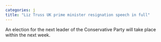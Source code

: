 ```yaml
---
categories: j
title: "Liz Truss UK prime minister resignation speech in full"
---
```

An election for the next leader of the Conservative Party will take place within the next week.